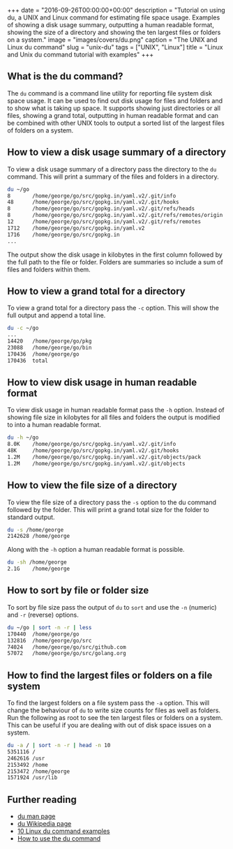 +++
date = "2016-09-26T00:00:00+00:00"
description = "Tutorial on using du, a UNIX and Linux command for estimating file space usage. Examples of showing a disk usage summary, outputting a human readable format, showing the size of a directory and showing the ten largest files or folders on a system."
image = "images/covers/du.png"
caption = "The UNIX and Linux du command"
slug = "unix-du"
tags = ["UNIX", "Linux"]
title = "Linux and Unix du command tutorial with examples"
+++

## What is the du command?

The `du` command is a command line utility for reporting file system disk space
usage. It can be used to find out disk usage for files and folders and to show
what is taking up space. It supports showing just directories or all files,
showing a grand total, outputting in human readable format and can be combined
with other UNIX tools to output a sorted list of the largest files of folders on
a system.

## How to view a disk usage summary of a directory

To view a disk usage summary of a directory pass the directory to the `du`
command. This will print a summary of the files and folders in a directory.

```sh
du ~/go
8       /home/george/go/src/gopkg.in/yaml.v2/.git/info
48      /home/george/go/src/gopkg.in/yaml.v2/.git/hooks
8       /home/george/go/src/gopkg.in/yaml.v2/.git/refs/heads
8       /home/george/go/src/gopkg.in/yaml.v2/.git/refs/remotes/origin
12      /home/george/go/src/gopkg.in/yaml.v2/.git/refs/remotes
1712    /home/george/go/src/gopkg.in/yaml.v2
1716    /home/george/go/src/gopkg.in
...
```

The output show the disk usage in kilobytes in the first column followed by the
full path to the file or folder. Folders are summaries so include a sum of files
and folders within them.

## How to view a grand total for a directory

To view a grand total for a directory pass the `-c` option. This will show the
full output and append a total line.

```sh
du -c ~/go
...
14420   /home/george/go/pkg
23088   /home/george/go/bin
170436  /home/george/go
170436  total
```

## How to view disk usage in human readable format

To view disk usage in human readable format pass the `-h` option. Instead of
showing file size in kilobytes for all files and folders the output is modified
to into a human readable format.

```sh
du -h ~/go
8.0K    /home/george/go/src/gopkg.in/yaml.v2/.git/info
48K     /home/george/go/src/gopkg.in/yaml.v2/.git/hooks
1.2M    /home/george/go/src/gopkg.in/yaml.v2/.git/objects/pack
1.2M    /home/george/go/src/gopkg.in/yaml.v2/.git/objects
```

## How to view the file size of a directory

To view the file size of a directory pass the `-s` option to the du command
followed by the folder. This will print a grand total size for the folder to
standard output.

```sh
du -s /home/george
2142628 /home/george
```

Along with the `-h` option a human readable format is possible.

```sh
du -sh /home/george
2.1G    /home/george
```

## How to sort by file or folder size

To sort by file size pass the output of `du` to `sort` and use the `-n`
(numeric) and `-r` (reverse) options.

```sh
du ~/go | sort -n -r | less
170440  /home/george/go
132816  /home/george/go/src
74024   /home/george/go/src/github.com
57072   /home/george/go/src/golang.org
```

## How to find the largest files or folders on a file system

To find the largest folders on a file system pass the `-a` option. This will
change the behaviour of `du` to write size counts for files as well as folders.
Run the following as root to see the ten largest files or folders on a system.
This can be useful if you are dealing with out of disk space issues on a system.

```sh
du -a / | sort -n -r | head -n 10
5351116 /
2462616 /usr
2153492 /home
2153472 /home/george
1571924 /usr/lib
```

## Further reading

- [du man page][1]
- [du Wikipedia page][3]
- [10 Linux du command examples][4]
- [How to use the du command][5]

[1]: http://linux.die.net/man/1/du
[2]: /images/articles/du.png "Linux and Unix du command"
[3]: https://en.wikipedia.org/wiki/Du_(Unix)
[4]: http://www.thegeekstuff.com/2012/06/du-command-examples
[5]: http://www.linfo.org/du.html
